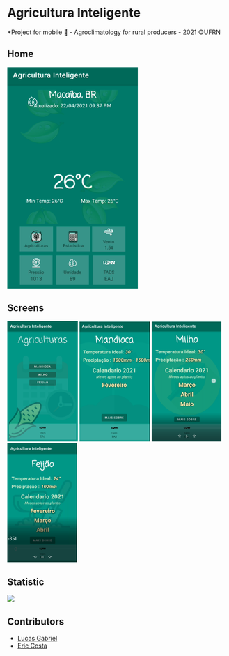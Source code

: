 # Agricultura Inteligente
*Project for mobile :iphone: - Agroclimatology for rural producers - 2021 ©UFRN



## Home

<img src="./indexpage.png" width="300px" />


## Screens

 <img src="./page2.png" width="162px" /> <img src="./page3.png" width="162px" /> <img src="./page4.png" width="160px" /> <img src="./page5.png" width="160px" />




## Statistic

<img src="./pagegif.gif" width="162px" />



## Contributors
- [Lucas Gabriel](https://github.com/v0ltmx)
- [Eric Costa](https://github.com/ericosta-dev)
 



